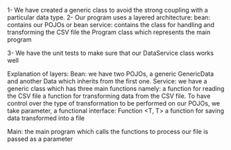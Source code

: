 1- We have created a generic class to avoid the strong coupling with a particular data type.
2- Our program uses a layered architecture:
   bean: contains our POJOs or bean
   service: contains the class for handling and transforming the CSV file
   the Program class which represents the main program

3- We have the unit tests to make sure that our DataService class works well


Explanation of layers:
Bean: we have two POJOs, a generic GenericData and another Data which inherits from the first one.
Service: we have a generic class which has three main functions namely:
 a function for reading the CSV file
 a function for transforming data from the CSV file. To have control over the type of transformation to be performed on our POJOs, we take
     parameter, a functional interface: Function <T, T>
 a function for saving data transformed into a file

Main: the main program which calls the functions to process our file is passed as a parameter

